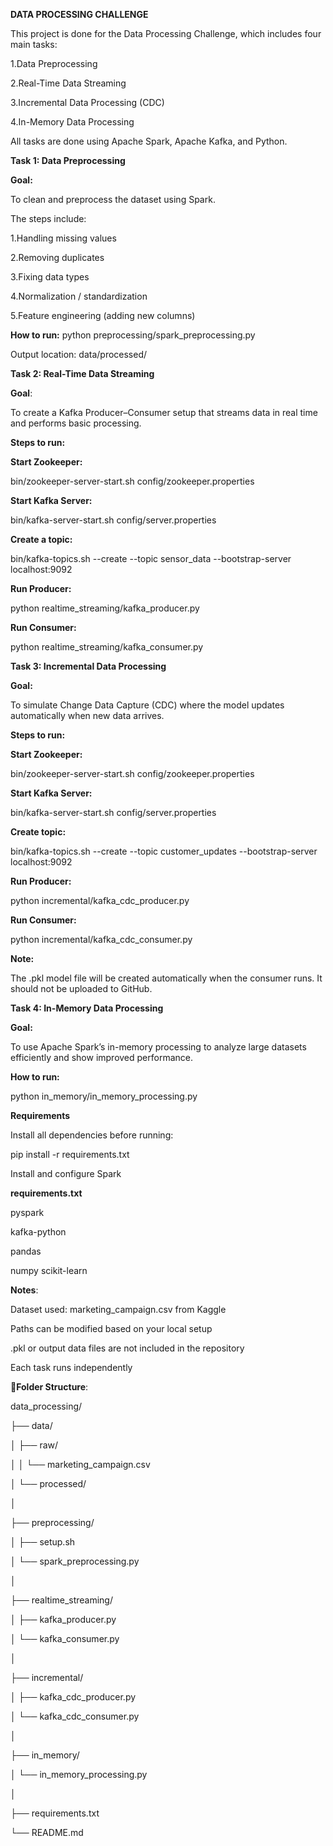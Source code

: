 **DATA PROCESSING CHALLENGE**                                                         

This project is done for the Data Processing Challenge, which includes four main tasks:

1.Data Preprocessing

2.Real-Time Data Streaming

3.Incremental Data Processing (CDC)

4.In-Memory Data Processing

All tasks are done using Apache Spark, Apache Kafka, and Python.

**Task 1: Data Preprocessing** 

**Goal:**

To clean and preprocess the dataset using Spark.

The steps include:

1.Handling missing values

2.Removing duplicates

3.Fixing data types

4.Normalization / standardization

5.Feature engineering (adding new columns)

**How to run:**
python preprocessing/spark_preprocessing.py

Output location:
data/processed/

**Task 2: Real-Time Data Streaming** 

**Goal**:

To create a Kafka Producer–Consumer setup that streams data in real time and performs basic processing.

**Steps to run:**

**Start Zookeeper:**

bin/zookeeper-server-start.sh config/zookeeper.properties

**Start Kafka Server:**

bin/kafka-server-start.sh config/server.properties

**Create a topic:**

bin/kafka-topics.sh --create --topic sensor_data --bootstrap-server localhost:9092

**Run Producer:**

python realtime_streaming/kafka_producer.py

**Run Consumer:**

python realtime_streaming/kafka_consumer.py


**Task 3: Incremental Data Processing** 

**Goal:**

To simulate Change Data Capture (CDC) where the model updates automatically when new data arrives.

**Steps to run:**

**Start Zookeeper:**

bin/zookeeper-server-start.sh config/zookeeper.properties


**Start Kafka Server:**

bin/kafka-server-start.sh config/server.properties


**Create topic:**

bin/kafka-topics.sh --create --topic customer_updates --bootstrap-server localhost:9092

**Run Producer:**

python incremental/kafka_cdc_producer.py

**Run Consumer:**

python incremental/kafka_cdc_consumer.py

**Note:**

The .pkl model file will be created automatically when the consumer runs.
It should not be uploaded to GitHub.


**Task 4: In-Memory Data Processing**

**Goal:**

To use Apache Spark’s in-memory processing to analyze large datasets efficiently and show improved performance.

**How to run:**

python in_memory/in_memory_processing.py

**Requirements**


Install all dependencies before running:

pip install -r requirements.txt

Install and configure Spark

**requirements.txt**

pyspark

kafka-python

pandas

numpy
scikit-learn


**Notes**:

Dataset used: marketing_campaign.csv from Kaggle

Paths can be modified based on your local setup

.pkl or output data files are not included in the repository

Each task runs independently

**📁Folder Structure**:

data_processing/

├── data/

│   ├── raw/

│   │   └── marketing_campaign.csv

│   └── processed/

│

├── preprocessing/

│   ├── setup.sh

│   └── spark_preprocessing.py

│

├── realtime_streaming/

│   ├── kafka_producer.py

│   └── kafka_consumer.py

│

├── incremental/

│   ├── kafka_cdc_producer.py

│   └── kafka_cdc_consumer.py

│

├── in_memory/

│   └── in_memory_processing.py

│

├── requirements.txt

└── README.md
